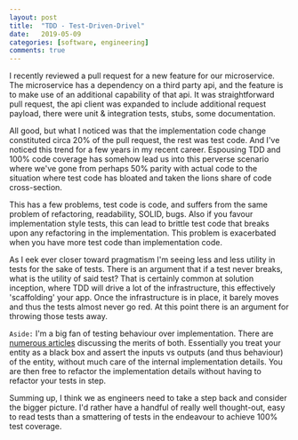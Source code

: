 ```yaml
---
layout: post
title:  "TDD - Test-Driven-Drivel"
date:   2019-05-09
categories: [software, engineering]
comments: true
---
```


I recently reviewed a pull request for a new feature for our microservice. The microservice has a dependency on a third party api, and the feature is to make use of an additional capability of that api. It was straightforward pull request, the api client was expanded to include additional request payload, there were unit & integration tests, stubs, some documentation. 

All good, but what I noticed was that the implementation code change constituted circa 20% of the pull request, the rest was test code. And I've noticed this trend for a few years in my recent career. Espousing TDD and 100% code coverage has somehow lead us into this perverse scenario where we've gone from perhaps 50% parity with actual code to the situation where test code has bloated and taken the lions share of code cross-section.

This has a few problems, test code is code, and suffers from the same problem of refactoring, readability, SOLID, bugs. Also if you favour implementation style tests, this can lead to brittle test code that breaks upon any refactoring in the implementation. This problem is exacerbated when you have more test code than implementation code.

As I eek ever closer toward pragmatism I'm seeing less and less utility in tests for the sake of tests. There is an argument that if a test never breaks, what is the utility of said test? That is certainly common at solution inception, where TDD will drive a lot of the infrastructure, this effectively 'scaffolding' your app. Once the infrastructure is in place, it barely moves and thus the tests almost never go red. At this point there is an argument for throwing those tests away.

`Aside:` I'm a big fan of testing behaviour over implementation. There are [numerous articles](https://www.google.com/search?q=testing+implementation+and+behaviour) discussing the merits of both. Essentially you treat your entity as a black box and assert the inputs vs outputs (and thus behaviour) of the entity, without much care of the internal implementation details. You are then free to refactor the implementation details without having to refactor your tests in step.

Summing up, I think we as engineers need to take a step back and consider the bigger picture. I'd rather have a handful of really well thought-out, easy to read tests than a smattering of tests in the endeavour to achieve 100% test coverage.
